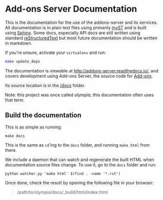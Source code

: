 # Add-ons Server Documentation

This is the documentation for the use of the addons-server and its services.
All documentation is in plain text files using primarily
[myST](https://myst-parser.readthedocs.io/en/latest/) and is built using
[Sphinx](http://sphinx-doc.org/). Some docs, especially API docs are still written using standard
[reStructuredText](http://docutils.sourceforge.net/rst.html) but most future documentation should be written in markdown.

If you're unsure, activate your `virtualenv` and run:

```bash
make update_deps
```

The documentation is viewable at <http://addons-server.readthedocs.io/>, and
covers development using Add-ons Server, the source code for [Add-ons](https://addons.mozilla.org/).

Its source location is in the [/docs](https://github.com/mozilla/addons-server/tree/master/docs) folder.

Note: this project was once called *olympia*, this documentation often uses
that term.

## Build the documentation

This is as simple as running:

```
make docs
```

This is the same as `cd`'ing to the `docs` folder, and running `make
html` from there.

We include a daemon that can watch and regenerate the built HTML when
documentation source files change. To use it, go to the `docs` folder
and run:

```
python watcher.py 'make html' $(find . -name '*.rst')
```

Once done, check the result by opening the following file in your browser:

> /path/to/olympia/docs/\_build/html/index.html
